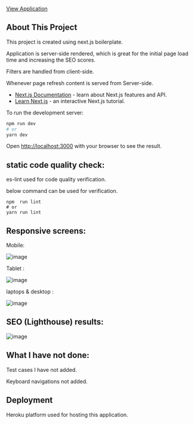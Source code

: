  [View Application](https://spacex-launch-info.herokuapp.com/) 
 

## About This Project

This project is created using next.js boilerplate.

Application is server-side rendered, which is great for the initial page load time and increasing the SEO scores.

Filters are handled from client-side.

Whenever page refresh content is served  from Server-side.

- [Next.js Documentation](https://nextjs.org/docs) - learn about Next.js features and API.
- [Learn Next.js](https://nextjs.org/learn) - an interactive Next.js tutorial.


To run the development server:

```bash
npm run dev
# or
yarn dev
```
Open [http://localhost:3000](http://localhost:3000) with your browser to see the result.

## static code quality check:
es-lint used for code quality verification.

below command can be used for verification.

```
npm  run lint
# or
yarn run lint
```

## Responsive screens:

Mobile:

![image](https://user-images.githubusercontent.com/30770466/106106533-b28e5780-616b-11eb-9f9b-e75e5245e9c6.png)

Tablet :

![image](https://user-images.githubusercontent.com/30770466/106106544-b6ba7500-616b-11eb-95e6-5179fca97601.png)

laptops & desktop :

![image](https://user-images.githubusercontent.com/30770466/106106548-b7eba200-616b-11eb-887c-15506f46cd46.png)

## SEO (Lighthouse) results:
![image](https://user-images.githubusercontent.com/30770466/106106561-bae69280-616b-11eb-9b06-bc39c132f2f4.png)


## What I have not done:

Test cases I have not added.

Keyboard navigations not added.

## Deployment

Heroku platform  used for hosting this application.
